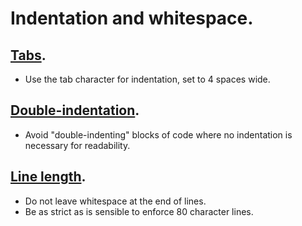 # Indentation and whitespace.

## [Tabs](tabs.md).

+ Use the tab character for indentation, set to 4 spaces wide.

## [Double-indentation](double-indentation.md).

+ Avoid "double-indenting" blocks of code where no indentation is necessary for readability.

## [Line length](line-length.md).

+ Do not leave whitespace at the end of lines.
+ Be as strict as is sensible to enforce 80 character lines.
